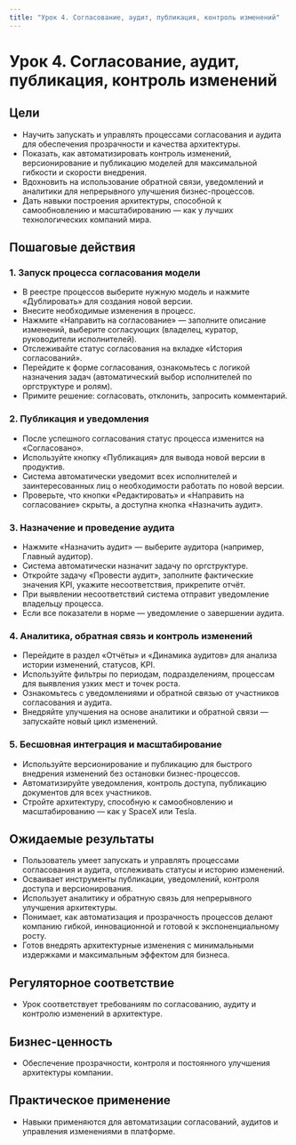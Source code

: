 ```yaml
---
title: "Урок 4. Согласование, аудит, публикация, контроль изменений"
---
```


# Урок 4. Согласование, аудит, публикация, контроль изменений

## Цели
- Научить запускать и управлять процессами согласования и аудита для обеспечения прозрачности и качества архитектуры.
- Показать, как автоматизировать контроль изменений, версионирование и публикацию моделей для максимальной гибкости и скорости внедрения.
- Вдохновить на использование обратной связи, уведомлений и аналитики для непрерывного улучшения бизнес-процессов.
- Дать навыки построения архитектуры, способной к самообновлению и масштабированию — как у лучших технологических компаний мира.

## Пошаговые действия

### 1. Запуск процесса согласования модели
- В реестре процессов выберите нужную модель и нажмите «Дублировать» для создания новой версии.
- Внесите необходимые изменения в процесс.
- Нажмите «Направить на согласование» — заполните описание изменений, выберите согласующих (владелец, куратор, руководители исполнителей).
- Отслеживайте статус согласования на вкладке «История согласований».
- Перейдите к форме согласования, ознакомьтесь с логикой назначения задач (автоматический выбор исполнителей по оргструктуре и ролям).
- Примите решение: согласовать, отклонить, запросить комментарий.

### 2. Публикация и уведомления
- После успешного согласования статус процесса изменится на «Согласовано».
- Используйте кнопку «Публикация» для вывода новой версии в продуктив.
- Система автоматически уведомит всех исполнителей и заинтересованных лиц о необходимости работать по новой версии.
- Проверьте, что кнопки «Редактировать» и «Направить на согласование» скрыты, а доступна кнопка «Назначить аудит».

### 3. Назначение и проведение аудита
- Нажмите «Назначить аудит» — выберите аудитора (например, Главный аудитор).
- Система автоматически назначит задачу по оргструктуре.
- Откройте задачу «Провести аудит», заполните фактические значения KPI, укажите несоответствия, прикрепите отчёт.
- При выявлении несоответствий система отправит уведомление владельцу процесса.
- Если все показатели в норме — уведомление о завершении аудита.

### 4. Аналитика, обратная связь и контроль изменений
- Перейдите в раздел «Отчёты» и «Динамика аудитов» для анализа истории изменений, статусов, KPI.
- Используйте фильтры по периодам, подразделениям, процессам для выявления узких мест и точек роста.
- Ознакомьтесь с уведомлениями и обратной связью от участников согласования и аудита.
- Внедряйте улучшения на основе аналитики и обратной связи — запускайте новый цикл изменений.

### 5. Бесшовная интеграция и масштабирование
- Используйте версионирование и публикацию для быстрого внедрения изменений без остановки бизнес-процессов.
- Автоматизируйте уведомления, контроль доступа, публикацию документов для всех участников.
- Стройте архитектуру, способную к самообновлению и масштабированию — как у SpaceX или Tesla.

## Ожидаемые результаты
- Пользователь умеет запускать и управлять процессами согласования и аудита, отслеживать статусы и историю изменений.
- Осваивает инструменты публикации, уведомлений, контроля доступа и версионирования.
- Использует аналитику и обратную связь для непрерывного улучшения архитектуры.
- Понимает, как автоматизация и прозрачность процессов делают компанию гибкой, инновационной и готовой к экспоненциальному росту.
- Готов внедрять архитектурные изменения с минимальными издержками и максимальным эффектом для бизнеса. 

## Регуляторное соответствие
- Урок соответствует требованиям по согласованию, аудиту и контролю изменений в архитектуре.

## Бизнес-ценность
- Обеспечение прозрачности, контроля и постоянного улучшения архитектуры компании.

## Практическое применение
- Навыки применяются для автоматизации согласований, аудитов и управления изменениями в платформе. 